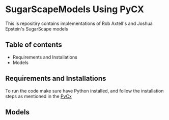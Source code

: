 ﻿# SugarScapeModels Using PyCX
This is repositiry contains implementations of Rob Axtell's and Joshua Epstein's SugarScape models
## Table of contents

- Requirements and Installations
- Models

## Requirements and Installations

To run the code make sure have Python installed, and follow the installation steps as mentioned in the [PyCx](https://github.com/hsayama/PyCX)


## Models

